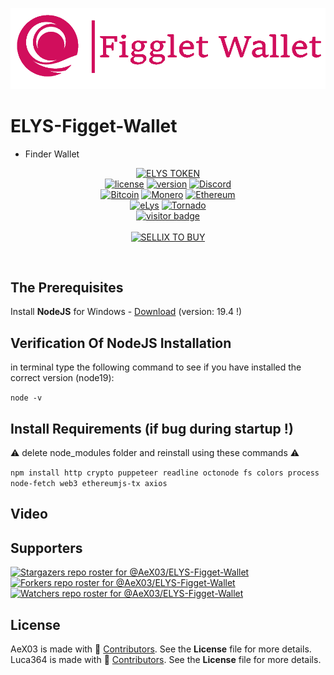 <p align="center">
<img src="https://github.com/AeX03/ELYS-Figget-Wallet/blob/main/ELYSFiggetWallet%20-%20Banwer.png"  width="1100"/>

# ELYS-Figget-Wallet
 - Finder Wallet

<div  align="center">

[![ELYS TOKEN](https://img.shields.io/badge/ELYS%20TOKEN-pink.svg)](https://app.bogged.finance/swap?tokenIn=BNB&tokenOut=0xdf31C98e74cf5aD09312f15D454C3C5ac27BcF36&embed=1)
  <br>
[![license](https://img.shields.io/badge/license-MIT-brightgreen.svg)](https://github.com/AeX03/ELYS-Figget-Wallet)
[![version](https://img.shields.io/badge/version-1.0-blue.svg)](https://github.com/AeX03/ELYS-Figget-Wallet)
[![Discord](https://img.shields.io/discord/979349329909264414?label=Discord&logo=Discord)](http://discord.gg/xpaxKBEx9t)
<br>
[![Bitcoin](https://img.shields.io/badge/Bitcoin-accepted%20payment-red)](https://img.shields.io/badge/-bc1qsa9hpku5un9uksf8eg6u6qrukyyvddu07e8kmj-lightgrey)
[![Monero](https://img.shields.io/badge/Monero-accepted%20payment-orange)](https://img.shields.io/badge/-8Bo121p2BE8YLN6RoXfggi5Vtjqn5TCvgChopRRRczKtgXLbbWyz6mfMXhteKa7MpJRuxiUtxTmZFZiD8upBL4PsLSf9BPQ-lightgrey)
[![Ethereum](https://img.shields.io/badge/Ethereum-accepted%20payment-blue)](https://img.shields.io/badge/-0x9E85b764DEb1988b9F722Bb292Bf88f2D090026D-lightgrey)
<br>
[![eLys](https://img.shields.io/badge/Site-eLys-pink.svg)](https://eLysiane.eu/)
[![Tornado](https://img.shields.io/badge/NOVA-Tornado%20Cash-brightgreen.svg)](https://img.shields.io/badge/-available%20/09/2022-lightgrey)
<br>
[![visitor badge](https://visitor-badge.laobi.icu/badge?page_id=AeX03.ELYS-Figget-Wallet&left_color=gray&right_color=purple&left_text=New%20Visitors%20Today)](https://github.com/AeX03)
<br>
<br>
[![SELLIX TO BUY](https://img.shields.io/badge/MY%20SELLIX%20SHOP%20TO%20BUY-red.svg)](https://elys.mysellix.io/)
</div >
<br>

## The Prerequisites

Install <b>NodeJS</b> for Windows - [Download](https://nodejs.org/en/) (version: 19.4 !)
<br>

## Verification Of NodeJS Installation

in terminal type the following command to see if you have installed the correct version (node19):

`node -v`

## Install Requirements (if bug during startup !)

:warning: delete node_modules folder and reinstall using these commands :warning:

`npm install http crypto puppeteer readline octonode fs colors process node-fetch web3 ethereumjs-tx axios`
<br>

## Video

## Supporters
[![Stargazers repo roster for @AeX03/ELYS-Figget-Wallet](https://reporoster.com/stars/dark/AeX03/ELYS-Figget-Wallet)](https://github.com/AeX03/ELYS-Figget-Wallet/stargazers)
[![Forkers repo roster for @AeX03/ELYS-Figget-Wallet](https://reporoster.com/forks/dark/AeX03/ELYS-Figget-Wallet)](https://github.com/AeX03/ELYS-Figget-Wallet/network/members)
[![Watchers repo roster for @AeX03/ELYS-Figget-Wallet](https://reporoster.com/forks/dark/AeX03/ELYS-Figget-Wallet)](https://github.com/AeX03/ELYS-Figget-Wallet/watchers)


## License
AeX03 is made with 🖤 [Contributors](https://github.com/AeX03/ELYS-Figget-Wallet/graphs/contributors). See the **License** file for more details.
<br>
Luca364 is made with 🖤 [Contributors](https://github.com/luca364). See the **License** file for more details.
